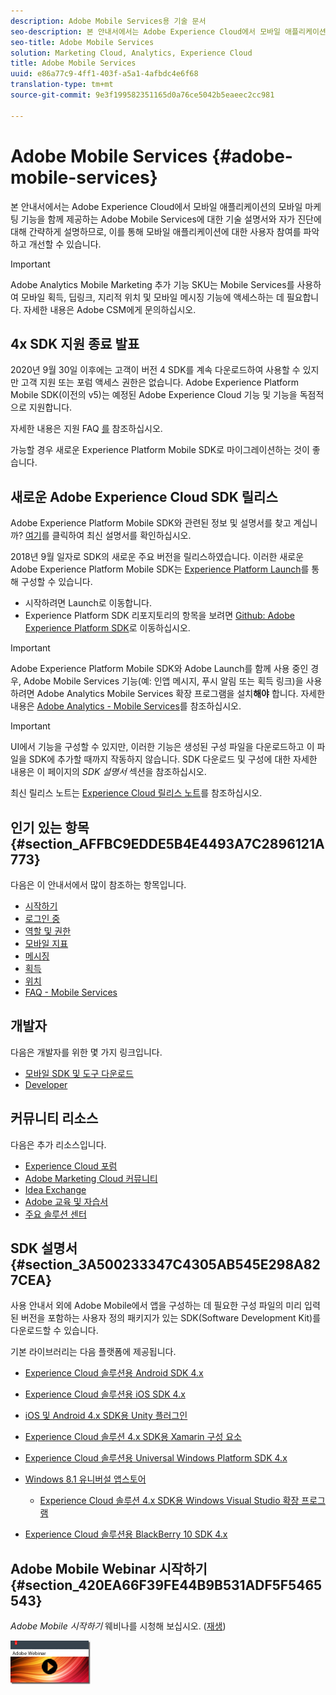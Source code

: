```yaml
---
description: Adobe Mobile Services용 기술 문서
seo-description: 본 안내서에서는 Adobe Experience Cloud에서 모바일 애플리케이션의 모바일 마케팅 기능을 함께 제공하는 Adobe Mobile Services에 대한 기술 설명서와 자가 진단에 대해 간략하게 설명하므로, 이를 통해 모바일 애플리케이션에 대한 사용자 참여를 파악하고 개선할 수 있습니다.
seo-title: Adobe Mobile Services
solution: Marketing Cloud, Analytics, Experience Cloud
title: Adobe Mobile Services
uuid: e86a77c9-4ff1-403f-a5a1-4afbdc4e6f68
translation-type: tm+mt
source-git-commit: 9e3f199582351165d0a76ce5042b5eaeec2cc981

---
```



# Adobe Mobile Services {#adobe-mobile-services}

본 안내서에서는 Adobe Experience Cloud에서 모바일 애플리케이션의 모바일 마케팅 기능을 함께 제공하는 Adobe Mobile Services에 대한 기술 설명서와 자가 진단에 대해 간략하게 설명하므로, 이를 통해 모바일 애플리케이션에 대한 사용자 참여를 파악하고 개선할 수 있습니다.

>[!IMPORTANT]
>
>Adobe Analytics Mobile Marketing 추가 기능 SKU는 Mobile Services를 사용하여 모바일 획득, 딥링크, 지리적 위치 및 모바일 메시징 기능에 액세스하는 데 필요합니다. 자세한 내용은 Adobe CSM에게 문의하십시오.

## 4x SDK 지원 종료 발표

2020년 9월 30일 이후에는 고객이 버전 4 SDK를 계속 다운로드하여 사용할 수 있지만 고객 지원 또는 포럼 액세스 권한은 없습니다. Adobe Experience Platform Mobile SDK(이전의 v5)는 예정된 Adobe Experience Cloud 기능 및 기능을 독점적으로 지원합니다.

자세한 내용은 지원 FAQ [를](https://aep-sdks.gitbook.io/docs/version-4-sdk-end-of-support-faq) 참조하십시오.

가능할 경우 새로운 Experience Platform Mobile SDK로 마이그레이션하는 것이 좋습니다.

## 새로운 Adobe Experience Cloud SDK 릴리스

Adobe Experience Platform Mobile SDK와 관련된 정보 및 설명서를 찾고 계십니까? [여기](https://aep-sdks.gitbook.io/docs/)를 클릭하여 최신 설명서를 확인하십시오.

2018년 9월 일자로 SDK의 새로운 주요 버전을 릴리스하였습니다. 이러한 새로운 Adobe Experience Platform Mobile SDK는 [Experience Platform Launch](https://www.adobe.com/experience-platform/launch.html)를 통해 구성할 수 있습니다.

* 시작하려면 Launch로 이동합니다.
* Experience Platform SDK 리포지토리의 항목을 보려면 [Github: Adobe Experience Platform SDK](https://github.com/Adobe-Marketing-Cloud/acp-sdks)로 이동하십시오.

>[!IMPORTANT]
>
> Adobe Experience Platform Mobile SDK와 Adobe Launch를 함께 사용 중인 경우, Adobe Mobile Services 기능(예: 인앱 메시지, 푸시 알림 또는 획득 링크)을 사용하려면 Adobe Analytics Mobile Services 확장 프로그램을 설치&#x200B;**해야** 합니다. 자세한 내용은 [Adobe Analytics - Mobile Services](https://aep-sdks.gitbook.io/docs/using-mobile-extensions/adobe-analytics-mobile-services)를 참조하십시오.

>[!IMPORTANT]
>
>UI에서 기능을 구성할 수 있지만, 이러한 기능은 생성된 구성 파일을 다운로드하고 이 파일을 SDK에 추가할 때까지 작동하지 않습니다. SDK 다운로드 및 구성에 대한 자세한 내용은 이 페이지의 *SDK 설명서* 섹션을 참조하십시오.

최신 릴리스 노트는 [Experience Cloud 릴리스 노트](https://docs.adobe.com/content/help/en/release-notes/experience-cloud/current.html)를 참조하십시오.

## 인기 있는 항목 {#section_AFFBC9EDDE5B4E4493A7C2896121A773}

다음은 이 안내서에서 많이 참조하는 항목입니다.

* [시작하기](/help/using/gs/gs.md)
* [로그인 중](/help/using/gs/gs-signin.md)
* [역할 및 권한](/help/using/gs/c-mob-roles-and-permissions.md)
* [모바일 지표](/help/using/gs/metrics/metrics.md)
* [메시징](/help/using/in-app-messaging/in-app-messaging.md)
* [획득](/help/using/acquisition-main/acquisition-main.md)
* [위치](/help/using/location/c-location-overview.md)
* [FAQ - Mobile Services](/help/using/faq-mobile.md)

## 개발자

다음은 개발자를 위한 몇 가지 링크입니다.

* [모바일 SDK 및 도구 다운로드](/help/using/c-manage-app-settings/c-mob-confg-app/t-config-analytics/download-sdk.md)
* [Developer](https://docs.adobe.com/content/help/en/analytics/implementation/home.html)

## 커뮤니티 리소스

다음은 추가 리소스입니다.

* [Experience Cloud 포럼](https://forums.adobe.com/community/experience-cloud)
* [Adobe Marketing Cloud 커뮤니티](https://helpx.adobe.com/marketing-cloud.html?promoid=KAWSE)
* [Idea Exchange](https://forums.adobe.com/community/experience-cloud/analytics-cloud/analytics)
* [Adobe 교육 및 자습서](https://helpx.adobe.com/learning.html?promoid=KAUDK)
* [주요 솔루션 센터](https://www.adobe.com/marketing-cloud.html)

## SDK 설명서 {#section_3A500233347C4305AB545E298A827CEA}

사용 안내서 외에 Adobe Mobile에서 앱을 구성하는 데 필요한 구성 파일의 미리 입력된 버전을 포함하는 사용자 정의 패키지가 있는 SDK(Software Development Kit)를 다운로드할 수 있습니다.

기본 라이브러리는 다음 플랫폼에 제공됩니다.

* [Experience Cloud 솔루션용 Android SDK 4.x](/help/android/overview.md)
* [Experience Cloud 솔루션용 iOS SDK 4.x](/help/ios/overview.md)
* [iOS 및 Android 4.x SDK용 Unity 플러그인](/help/unity/get-started.md)
* [Experience Cloud 솔루션 4.x SDK용 Xamarin 구성 요소](/help/xamarin/get-started.md)
* [Experience Cloud 솔루션용 Universal Windows Platform SDK 4.x](/help/universal-windows/overview.md)
* [Windows 8.1 유니버설 앱스토어](/help/windows-appstore/overview.md)

   * [Experience Cloud 솔루션 4.x SDK용 Windows Visual Studio 확장 프로그램](/help/windows-appstore/extensions/win-vse-4x.md)

* [Experience Cloud 솔루션용 BlackBerry 10 SDK 4.x](/help/blackberry/overview.md)

## Adobe Mobile Webinar 시작하기 {#section_420EA66F39FE44B9B531ADF5F5465543}

*Adobe Mobile 시작하기* 웨비나를 시청해 보십시오. ([재생](https://adobe.ly/PsxCFn))

[  ![](assets/webinar.png) ](https://adobe.ly/PsxCFn)
